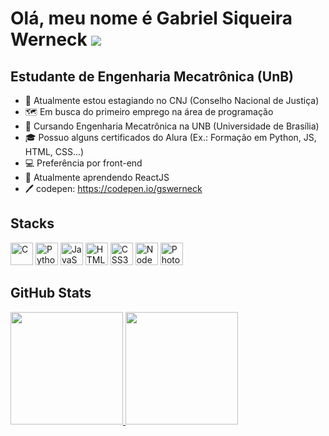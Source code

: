# Olá, meu nome é Gabriel Siqueira Werneck ![](https://user-images.githubusercontent.com/18350557/176309783-0785949b-9127-417c-8b55-ab5a4333674e.gif)
## Estudante de Engenharia Mecatrônica (UnB)

- 🔭 Atualmente estou estagiando no CNJ (Conselho Nacional de Justiça)
- 🗺️ Em busca do primeiro emprego na área de programação
- 🏫 Cursando Engenharia Mecatrônica na UNB (Universidade de Brasília)
- 🎓 Possuo alguns certificados do Alura (Ex.: Formação em Python, JS, HTML, CSS...)
- 💻 Preferência por front-end
- 🌱 Atualmente aprendendo ReactJS
- 🖊️ codepen: https://codepen.io/gswerneck

## Stacks

<p align="left">
<a href="https://docs.microsoft.com/en-us/cpp/?view=msvc-170" target="_blank" rel="noreferrer"><img src="https://raw.githubusercontent.com/danielcranney/readme-generator/main/public/icons/skills/c-colored.svg" width="36" height="36" alt="C" /></a>
<a href="https://www.python.org/" target="_blank" rel="noreferrer"><img src="https://raw.githubusercontent.com/danielcranney/readme-generator/main/public/icons/skills/python-colored.svg" width="36" height="36" alt="Python" /></a>
<a href="https://developer.mozilla.org/en-US/docs/Web/JavaScript" target="_blank" rel="noreferrer"><img src="https://raw.githubusercontent.com/danielcranney/readme-generator/main/public/icons/skills/javascript-colored.svg" width="36" height="36" alt="JavaScript" /></a>
<a href="https://developer.mozilla.org/en-US/docs/Glossary/HTML5" target="_blank" rel="noreferrer"><img src="https://raw.githubusercontent.com/danielcranney/readme-generator/main/public/icons/skills/html5-colored.svg" width="36" height="36" alt="HTML5" /></a>
<a href="https://www.w3.org/TR/CSS/#css" target="_blank" rel="noreferrer"><img src="https://raw.githubusercontent.com/danielcranney/readme-generator/main/public/icons/skills/css3-colored.svg" width="36" height="36" alt="CSS3" /></a>
<a href="https://nodejs.org/en/" target="_blank" rel="noreferrer"><img src="https://raw.githubusercontent.com/danielcranney/readme-generator/main/public/icons/skills/nodejs-colored.svg" width="36" height="36" alt="NodeJS" /></a>
<a href="https://www.adobe.com/uk/products/photoshop.html" target="_blank" rel="noreferrer"><img src="https://raw.githubusercontent.com/danielcranney/readme-generator/main/public/icons/skills/photoshop-colored.svg" width="36" height="36" alt="Photoshop" /></a>
</p>


## GitHub Stats
<div>
  <a href="http://github.com/gswerneck">
  <img height="180em" src="https://github-readme-stats.vercel.app/api?username=gswerneck&theme=github_dark&show_icons=true">
  <img height="180em" src="https://github-readme-stats.vercel.app/api/top-langs/?username=gswerneck&layout=compact&theme=github_dark"
</div>

